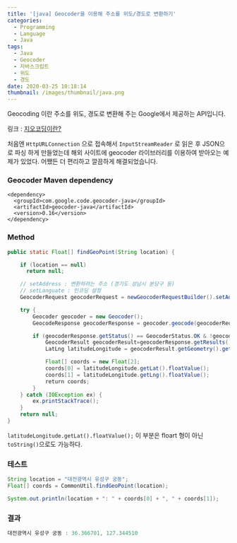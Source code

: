 ```yaml
---
title: '[java] Geocoder을 이용해 주소를 위도/경도로 변환하기'
categories:
  - Programming
  - Language
  - Java
tags:
  - Java
  - Geocoder
  - 자바스크립트
  - 위도
  - 경도
date: 2020-03-25 10:18:14
thumbnail: /images/thumbnail/java.png
---
```


Geocoding 이란 주소를 위도, 경도로 변환해 주는 Google에서 제공하는 API입니다.

링크 : [지오코딩이란?](https://developers.google.com/maps/documentation/geocoding/start#Geocoding)

처음엔 `HttpURLConnection` 으로 접속해서 `InputStreamReader` 로 읽은 후 JSON으로 파싱 하게 만들었는데 해외 사이트에 geocoder 라이브러리를 이용하여 받아오는 예제가 있었다. 어쨌든 더 편리하고 깔끔하게 해결되었습니다.

### Geocoder Maven dependency

```maven
<dependency>
  <groupId>com.google.code.geocoder-java</groupId>
  <artifactId>geocoder-java</artifactId>
  <version>0.16</version>
</dependency>
```

### Method

```java
public static Float[] findGeoPoint(String location) {

    if (location == null)
      return null;

    // setAddress : 변환하려는 주소 (경기도 성남시 분당구 등)
    // setLanguate : 인코딩 설정
    GeocoderRequest geocoderRequest = newGeocoderRequestBuilder().setAddress(location).setLanguage("ko").getGeocoderRequest();

    try {
        Geocoder geocoder = new Geocoder();
        GeocodeResponse geocoderResponse = geocoder.geocode(geocoderRequest);

        if (geocoderResponse.getStatus() == GeocoderStatus.OK & !geocoderResponse.getResults().isEmpty()) {
            GeocoderResult geocoderResult=geocoderResponse.getResults().iterator().next();
            LatLng latitudeLongitude = geocoderResult.getGeometry().getLocation();

            Float[] coords = new Float[2];
            coords[0] = latitudeLongitude.getLat().floatValue();
            coords[1] = latitudeLongitude.getLng().floatValue();
            ​return coords;
        }
    } catch (IOException ex) {
        ex.printStackTrace();
    }
    return null;
}
```

`latitudeLongitude.getLat().floatValue();` 이 부분은 floart 형이 아닌 `toString()`으로도 가능하다.

### 테스트

```java
String location = "대전광역시 유성구 궁동";
Float[] coords = CommonUtil.findGeoPoint(location);

System.out.println(location + ": " + coords[0] + ", " + coords[1]);
```

### 결과

```java
대전광역시 유성구 궁동 : 36.366701, 127.344510
```
